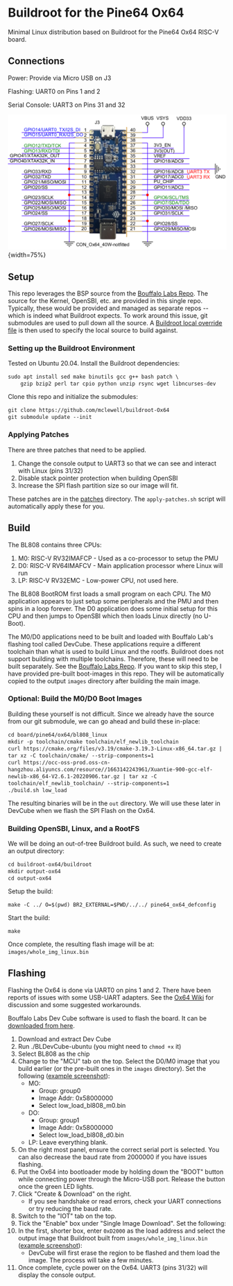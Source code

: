 # Buildroot for the Pine64 Ox64

Minimal Linux distribution based on Buildroot for the Pine64 Ox64 RISC-V board.

## Connections
Power: Provide via Micro USB on J3

Flashing: UART0 on Pins 1 and 2

Serial Console: UART3 on Pins 31 and 32

![](/doc/Ox64pinout.png "Pine64 Ox64 Pinout"){width=75%}

## Setup
This repo leverages the BSP source from the [Bouffalo Labs Repo](https://github.com/bouffalolab/bl808_linux). The source for the Kernel, OpenSBI,
etc. are provided in this single repo. Typically, these would be provided and
managed as separate repos -- which is indeed what Buildroot expects. To work
around this issue, git submodules are used to pull down all the source. A
[Buildroot local override file](board/pine64/ox64/local.mk) is then used to 
specify the local source to build against.

### Setting up the Buildroot Environment
Tested on Ubuntu 20.04. Install the Buildroot dependencies:
```
sudo apt install sed make binutils gcc g++ bash patch \
    gzip bzip2 perl tar cpio python unzip rsync wget libncurses-dev
```
Clone this repo and initialize the submodules:
```
git clone https://github.com/mclewell/buildroot-Ox64
git submodule update --init
```

### Applying Patches
There are three patches that need to be applied. 
1. Change the console output to UART3 so that we can see and interact with Linux
(pins 31/32)
2. Disable stack pointer protection when building OpenSBI
3. Increase the SPI flash partition size so our image will fit.

These patches are in the [patches](/patches/) directory. The 
```apply-patches.sh``` script will automatically apply these for you.

## Build
The BL808 contains three CPUs:
1. M0: RISC-V RV32IMAFCP - Used as a co-processor to setup the PMU
2. D0: RISC-V RV64IMAFCV - Main application processor where Linux will run
3. LP: RISC-V RV32EMC - Low-power CPU, not used here.

The BL808 BootROM first loads a small program on each CPU. The M0 application 
appears to just setup some peripherals and the PMU and then spins in a loop 
forever. The D0 application does some initial setup for this CPU and then jumps
to OpenSBI which then loads Linux directly (no U-Boot).

The M0/D0 applications need to be built and loaded with Bouffalo Lab's flashing
tool called DevCube. These applications require a different toolchain than what
is used to build Linux and the rootfs. Buildroot does not support building with 
multiple toolchains. Therefore, these will need to be built separately. See the
[Bouffalo Labs Repo](https://github.com/bouffalolab/bl808_linux). If you want to
skip this step, I have provided pre-built boot-images in this repo. They will be 
automatically copied to the output ```images``` directory after building the 
main image.

### Optional: Build the M0/D0 Boot Images
Building these yourself is not difficult. Since we already have the source from 
our git submodule, we can go ahead and build these in-place:
```
cd board/pine64/ox64/bl808_linux
mkdir -p toolchain/cmake toolchain/elf_newlib_toolchain
curl https://cmake.org/files/v3.19/cmake-3.19.3-Linux-x86_64.tar.gz | tar xz -C toolchain/cmake/ --strip-components=1
curl https://occ-oss-prod.oss-cn-hangzhou.aliyuncs.com/resource//1663142243961/Xuantie-900-gcc-elf-newlib-x86_64-V2.6.1-20220906.tar.gz | tar xz -C toolchain/elf_newlib_toolchain/ --strip-components=1
./build.sh low_load
```
The resulting binaries will be in the ```out``` directory. We will use these
later in DevCube when we flash the SPI Flash on the Ox64.

### Building OpenSBI, Linux, and a RootFS
We will be doing an out-of-tree Buildroot build. As such, we need to create an
output directory:
```
cd buildroot-ox64/buildroot
mkdir output-ox64
cd output-ox64
```
Setup the build:
```
make -C ../ O=$(pwd) BR2_EXTERNAL=$PWD/../../ pine64_ox64_defconfig
```
Start the build:
```
make
```
Once complete, the resulting flash image will be at: ```images/whole_img_linux.bin```

## Flashing
Flashing the Ox64 is done via UART0 on pins 1 and 2. There have been reports of
issues with some USB-UART adapters. See the [Ox64 Wiki](https://wiki.pine64.org/wiki/Ox64#Compatible_UARTs_when_in_bootloader_mode) 
for discussion and some suggested workarounds.

Bouffalo Labs Dev Cube software is used to flash the board. It can be [downloaded from here](https://dev.bouffalolab.com/download).

1. Download and extract Dev Cube
2. Run ./BLDevCube-ubuntu (you might need to ```chmod +x``` it)
3. Select BL808 as the chip
4. Change to the "MCU" tab on the top. Select the D0/M0 image that you build 
earlier (or the pre-built ones in the ```images``` directory). Set the following ([example screenshot](/doc/dev_cube_mcu.png)):
    - MO: 
        - Group: group0
        - Image Addr: 0x58000000
        - Select low_load_bl808_m0.bin
    - DO: 
        - Group: group1
        - Image Addr: 0x58000000
        - Select low_load_bl808_d0.bin
    - LP: Leave everything blank.
5. On the right most panel, ensure the correct serial port is selected. You can 
also decrease the baud rate from 2000000 if you have issues flashing.
6. Put the Ox64 into bootloader mode by holding down the "BOOT" button while
connecting power through the Micro-USB port. Release the button once the green 
LED lights.
7. Click "Create & Download" on the right. 
    - If you see handshake or read errors, check your UART connections or try 
    reducing the baud rate.
8. Switch to the "IOT" tab on the top. 
9. Tick the "Enable" box under "Single Image Download". Set the following:
10. In the first, shorter box, enter ```0xD2000``` as the load address and
select the output image that Buildroot built from ```images/whole_img_linux.bin``` ([example screenshot](/doc/dev_cube_iot.png)):
    - DevCube will first erase the region to be flashed and them load the image.
    The process will take a few minutes.
11. Once complete, cycle power on the Ox64. UART3 (pins 31/32) will display the
console output.
